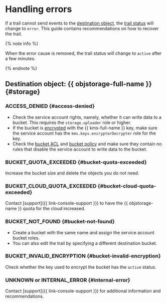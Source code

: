 # Handling errors

If a trail cannot send events to the [destination object](../concepts/trail.md#target), the [trail status](../concepts/trail.md#status) will change to `error`. This guide contains recommendations on how to recover the trail.

{% note info %}

When the error cause is removed, the trail status will change to `active` after a few minutes.

{% endnote %}


## Destination object: {{ objstorage-full-name }}{#storage}

### ACCESS_DENIED {#access-denied}

* Check the service account rights, namely, whether it can write data to a bucket. This requires the `storage.uploader` role or higher.
* If the bucket is [encrypted](../../storage/tutorials/server-side-encryption.md) with the {{ kms-full-name }} key, make sure the service account has the `kms.keys.encrypterDecrypter` role for the key.
* Check the [bucket ACL](../../storage/concepts/acl.md) and [bucket policy](../../storage/concepts/policy.md) and make sure they contain no rules that disable the service account to write data to the bucket.


### BUCKET_QUOTA_EXCEEDED {#bucket-quota-exceeded}

Increase the bucket size and delete the objects you do not need.

### BUCKET_CLOUD_QUOTA_EXCEEDED {#bucket-cloud-quota-exceeded}

Contact [support]({{ link-console-support }}) to have the {{ objstorage-name }} quota for the cloud increased.

### BUCKET_NOT_FOUND {#bucket-not-found}

* Create a bucket with the same name and assign the service account bucket roles.
* You can also edit the trail by specifying a different destination bucket.


### BUCKET_INVALID_ENCRYPTION {#bucket-invalid-encryption}

Check whether the key used to encrypt the bucket has the `active` status.


### UNKNOWN or INTERNAL_ERROR {#internal-error}

Contact [support]({{ link-console-support }}) for additional information and recommendations.
